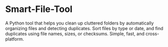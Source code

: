 # Smart-File-Tool
A Python tool that helps you clean up cluttered folders by automatically organizing files and detecting duplicates. Sort files by type or date, and find duplicates using file names, sizes, or checksums. Simple, fast, and cross-platform.
